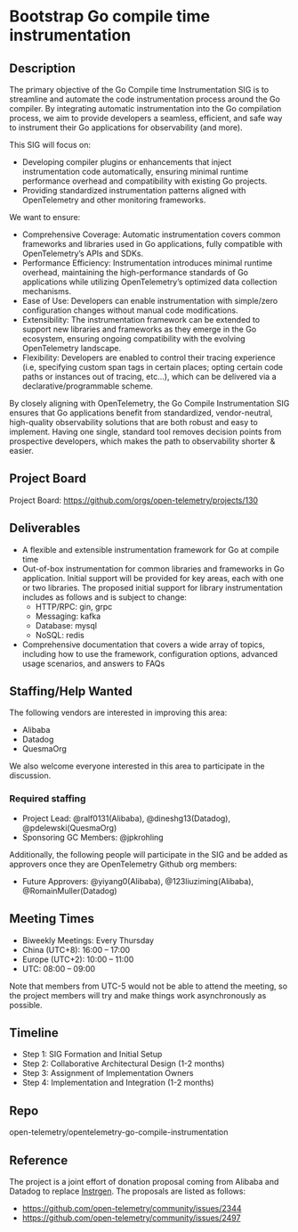 # Bootstrap Go compile time instrumentation

## Description

The primary objective of the Go Compile time Instrumentation SIG is to streamline and automate the code instrumentation process around the Go compiler. By integrating automatic instrumentation into the Go compilation process, we aim to provide developers a seamless, efficient, and safe way to instrument their Go applications for observability (and more).

This SIG will focus on:

- Developing compiler plugins or enhancements that inject instrumentation code automatically, ensuring minimal runtime performance overhead and compatibility with existing Go projects.
- Providing standardized instrumentation patterns aligned with OpenTelemetry and other monitoring frameworks.

We want to ensure:

- Comprehensive Coverage: Automatic instrumentation covers common frameworks and libraries used in Go applications, fully compatible with OpenTelemetry’s APIs and SDKs.
- Performance Efficiency: Instrumentation introduces minimal runtime overhead, maintaining the high-performance standards of Go applications while utilizing OpenTelemetry’s optimized data collection mechanisms.
- Ease of Use: Developers can enable instrumentation with simple/zero configuration changes without manual code modifications.
- Extensibility: The instrumentation framework can be extended to support new libraries and frameworks as they emerge in the Go ecosystem, ensuring ongoing compatibility with the evolving OpenTelemetry landscape.
- Flexibility: Developers are enabled to control their tracing experience (i.e, specifying custom span tags in certain places; opting certain code paths or instances out of tracing, etc...), which can be delivered via a declarative/programmable scheme.

By closely aligning with OpenTelemetry, the Go Compile Instrumentation SIG ensures that Go applications benefit from standardized, vendor-neutral, high-quality observability solutions that are both robust and easy to implement. Having one single, standard tool removes decision points from prospective developers, which makes the path to observability shorter & easier.

## Project Board
Project Board: https://github.com/orgs/open-telemetry/projects/130

## Deliverables

- A flexible and extensible instrumentation framework for Go at compile time
- Out-of-box instrumentation for common libraries and frameworks in Go application. Initial support will be provided for key areas, each with one or two libraries. The proposed initial support for library instrumentation includes as follows and is subject to change:
  - HTTP/RPC: gin, grpc
  - Messaging: kafka
  - Database: mysql
  - NoSQL: redis
- Comprehensive documentation that covers a wide array of topics, including how to use the framework, configuration options, advanced usage scenarios, and answers to FAQs

## Staffing/Help Wanted
The following vendors are interested in improving this area:

- Alibaba
- Datadog
- QuesmaOrg

We also welcome everyone interested in this area to participate in the discussion.

### Required staffing

- Project Lead: @ralf0131(Alibaba), @dineshg13(Datadog), @pdelewski(QuesmaOrg)
- Sponsoring GC Members: @jpkrohling

Additionally, the following people will participate in the SIG and be added as approvers once they are OpenTelemetry Github org members:

- Future Approvers: @yiyang0(Alibaba), @123liuziming(Alibaba), @RomainMuller(Datadog)

## Meeting Times

- Biweekly Meetings: Every Thursday
- China (UTC+8): 16:00 – 17:00
- Europe (UTC+2): 10:00 – 11:00
- UTC: 08:00 – 09:00

Note that members from UTC-5 would not be able to attend the meeting, so the project members will try and make things work asynchronously as possible.

## Timeline

- Step 1: SIG Formation and Initial Setup
- Step 2: Collaborative Architectural Design (1-2 months)
- Step 3: Assignment of Implementation Owners
- Step 4: Implementation and Integration (1-2 months)

## Repo

open-telemetry/opentelemetry-go-compile-instrumentation

## Reference
The project is a joint effort of donation proposal coming from Alibaba and Datadog to replace [Instrgen](https://github.com/open-telemetry/opentelemetry-go-contrib/tree/main/instrgen). The proposals are listed as follows:
- https://github.com/open-telemetry/community/issues/2344
- https://github.com/open-telemetry/community/issues/2497
